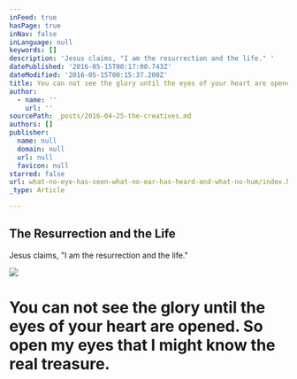 ```yaml
---
inFeed: true
hasPage: true
inNav: false
inLanguage: null
keywords: []
description: 'Jesus claims, "I am the resurrection and the life." '
datePublished: '2016-05-15T00:17:00.743Z'
dateModified: '2016-05-15T00:15:37.200Z'
title: You can not see the glory until the eyes of your heart are opened. So open my eyes that I might know the real treasure.
author:
  - name: ''
    url: ''
sourcePath: _posts/2016-04-25-the-creatives.md
authors: []
publisher:
  name: null
  domain: null
  url: null
  favicon: null
starred: false
url: what-no-eye-has-seen-what-no-ear-has-heard-and-what-no-hum/index.html
_type: Article

---
```

<article style=""><h1>The Resurrection and the Life</h1><p>Jesus claims, "I am the resurrection and the life." </p><img src="https://s3-us-west-2.amazonaws.com/the-grid-img/p/9fe97094c2216bccb91e03b311e4e7370c3823d4.jpg" /></article>

# You can not see the glory until the eyes of your heart are opened. So open my eyes that I might know the real treasure.